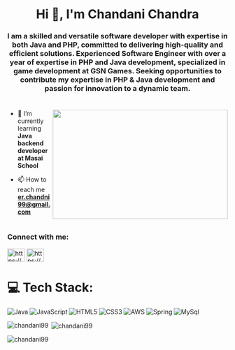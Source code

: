 <h1 align="center">Hi 👋, I'm Chandani Chandra</h1>
<h3 align="center">I am a skilled and versatile software developer with expertise in both Java and PHP, committed to delivering high-quality and efficient solutions. Experienced Software Engineer with over a year of expertise in PHP and Java development, specialized in game development at GSN Games. Seeking opportunities to contribute my expertise in PHP & Java development and passion for innovation to a dynamic team. </h3>

#

<img align="right" src="https://media4.giphy.com/media/L1R1tvI9svkIWwpVYr/giphy.gif" width="400" height="250"/>

- 🌱 I’m currently learning **Java backend developer at Masai School**

- 📫 How to reach me **er.chandni99@gmail.com**
# 
<h3 align="left">Connect with me:</h3>
<p align="left">
<a href="https://linkedin.com/in/https://www.linkedin.com/in/chandani-chandra-6a6028bb/" target="blank"><img align="center" src="https://raw.githubusercontent.com/rahuldkjain/github-profile-readme-generator/master/src/images/icons/Social/linked-in-alt.svg" alt="https://www.linkedin.com/in/chandani-chandra-6a6028bb/" height="30" width="40" /></a>
<a href="https://www.hackerrank.com/https://www.hackerrank.com/chandni786" target="blank"><img align="center" src="https://raw.githubusercontent.com/rahuldkjain/github-profile-readme-generator/master/src/images/icons/Social/hackerrank.svg" alt="https://www.hackerrank.com/chandni786" height="30" width="40" /></a>
</p>

# 💻 Tech Stack:
![Java](https://img.shields.io/badge/java-%23ED8B00.svg?style=for-the-badge&logo=java&logoColor=white) ![JavaScript](https://img.shields.io/badge/javascript-%23323330.svg?style=for-the-badge&logo=javascript&logoColor=%23F7DF1E) ![HTML5](https://img.shields.io/badge/html5-%23E34F26.svg?style=for-the-badge&logo=html5&logoColor=white) ![CSS3](https://img.shields.io/badge/css3-%231572B6.svg?style=for-the-badge&logo=css3&logoColor=white) ![AWS](https://img.shields.io/badge/AWS-%23FF9900.svg?style=for-the-badge&logo=amazon-aws&logoColor=white)  ![Spring](https://img.shields.io/badge/spring-%236DB33F.svg?style=for-the-badge&logo=spring&logoColor=white)  ![MySql](https://img.shields.io/badge/MySql-%23563D7C.svg?style=for-the-badge&logo=MySql&logoColor=white)

<p><img align="left" src="https://github-readme-stats.vercel.app/api/top-langs?username=chandani99&show_icons=true&locale=en&layout=compact" alt="chandani99" /></p>

<p>&nbsp;<img align="center" src="https://github-readme-stats.vercel.app/api?username=chandani99&show_icons=true&locale=en" alt="chandani99" /></p>

<p><img align="center" src="https://github-readme-streak-stats.herokuapp.com/?user=chandani99&" alt="chandani99" /></p>

